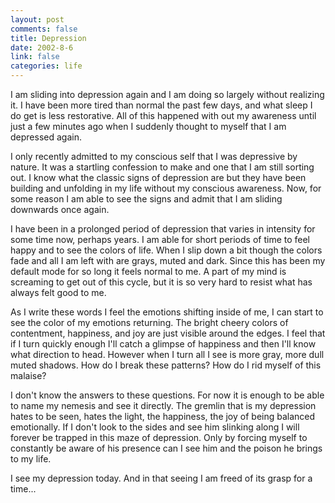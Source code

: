 ```yaml
--- 
layout: post
comments: false
title: Depression
date: 2002-8-6
link: false
categories: life
---
```

I am sliding into depression again and I am doing so largely without realizing it. I have been more tired than normal the past few days, and what sleep I do get is less restorative. All of this happened with out my awareness until just a few minutes ago when I suddenly thought to myself that I am depressed again.

I only recently admitted to my conscious self that I was depressive by nature. It was a startling confession to make and one that I am still sorting out. I know what the classic signs of depression are but they have been building and unfolding in my life without my conscious awareness. Now, for some reason I am able to see the signs and admit that I am sliding downwards once again.

I have been in a prolonged period of depression that varies in intensity for some time now, perhaps years. I am able for short periods of time to feel happy and to see the colors of life. When I slip down a bit though the colors fade and all I am left with are grays, muted and dark. Since this has been my default mode for so long it feels normal to me. A part of my mind is screaming to get out of this cycle, but it is so very hard to resist what has always felt good to me.

As I write these words I feel the emotions shifting inside of me, I can start to see the color of my emotions returning. The bright cheery colors of contentment, happiness, and joy are just visible around the edges. I feel that if I turn quickly enough I'll catch a glimpse of happiness and then I'll know what direction to head. However when I turn all I see is more gray, more dull muted shadows. How do I break these patterns? How do I rid myself of this malaise?

I don't know the answers to these questions. For now it is enough to be able to name my nemesis and see it directly. The gremlin that is my depression hates to be seen, hates the light, the happiness, the joy of being balanced emotionally. If I don't look to the sides and see him slinking along I will forever be trapped in this maze of depression. Only by forcing myself to constantly be aware of his presence can I see him and the poison he brings to my life.

I see my depression today. And in that seeing I am freed of its grasp for a time...
